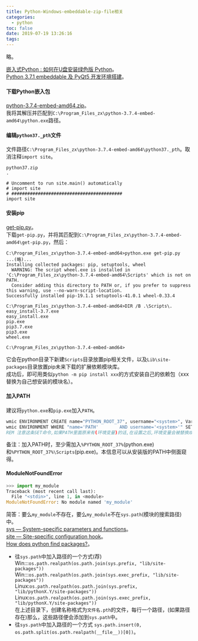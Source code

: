 ```yaml
---
title: Python-Windows-embeddable-zip-file相关
categories:
  - python
toc: false
date: 2019-07-19 13:26:16
tags:
---
```

略。
<!-- more -->

[嵌入式Python : 如何在U盘安装绿色版 Python](https://baijiahao.baidu.com/s?id=1592976804446590381)。  
[Python 3.7.1 embeddable 及 PyQt5 开发环境搭建](https://blog.csdn.net/blackwoodcliff/article/details/84844917)。  

#### 下载Python嵌入包
[python-3.7.4-embed-amd64.zip](https://www.python.org/ftp/python/3.7.4/python-3.7.4-embed-amd64.zip)。  
我将其解压并匹配到`C:\Program_Files_zx\python-3.7.4-embed-amd64\python.exe`路径。  

#### 编辑`python37._pth`文件
文件路径`C:\Program_Files_zx\python-3.7.4-embed-amd64\python37._pth`。取消注释`import site`。  
```
python37.zip
.

# Uncomment to run site.main() automatically
# import site
# ##########################################
import site
```

#### 安装pip
[get-pip.py](https://bootstrap.pypa.io/get-pip.py)。  
下载`get-pip.py`，并将其匹配到`C:\Program_Files_zx\python-3.7.4-embed-amd64\get-pip.py`，然后：  
```
C:\Program_Files_zx\python-3.7.4-embed-amd64>python.exe get-pip.py
...(略)...
Installing collected packages: pip, setuptools, wheel
  WARNING: The script wheel.exe is installed in 'C:\Program_Files_zx\python-3.7.4-embed-amd64\Scripts' which is not on PATH.
  Consider adding this directory to PATH or, if you prefer to suppress this warning, use --no-warn-script-location.
Successfully installed pip-19.1.1 setuptools-41.0.1 wheel-0.33.4

C:\Program_Files_zx\python-3.7.4-embed-amd64>DIR /B .\Scripts\.
easy_install-3.7.exe
easy_install.exe
pip.exe
pip3.7.exe
pip3.exe
wheel.exe

C:\Program_Files_zx\python-3.7.4-embed-amd64>
```
它会在python目录下新建`Scripts`目录放置pip相关文件，以及`Lib\site-packages`目录放置pip未来下载的扩展依赖模块库。  
成功后，即可用类似`python -m pip install xxx`的方式安装自己的依赖包（xxx替换为自己想安装的模块名）。  

#### 加入PATH
建议将`python.exe`和`pip.exe`加入`PATH`。
```bat
wmic ENVIRONMENT CREATE name="PYTHON_ROOT_37", username="<system>", VariableValue="C:\Program_Files_zx\python-3.7.4-embed-amd64"
wmic ENVIRONMENT WHERE "name='PATH'        AND username='<system>'" SET VariableValue="%PATH%;%PYTHON_ROOT_37%;%PYTHON_ROOT_37%\Scripts;"
REM 注意这条SET命令,如果PATH里面原来有(环境变量)的话,在设置之后,环境变量会被替换成对应的值.
```
备注：加入PATH时，至少需加入`%PYTHON_ROOT_37%`(python.exe)和`%PYTHON_ROOT_37%\Scripts`(pip.exe)。本信息可以从安装版的PATH中侧面窥得。

#### ModuleNotFoundError
```python
>>> import my_module
Traceback (most recent call last):
  File "<stdin>", line 1, in <module>
ModuleNotFoundError: No module named 'my_module'
```
简答：要么`my_module`不存在，要么`my_module`不在`sys.path`(模块的搜索路径)中。  
[sys — System-specific parameters and functions](https://docs.python.org/3/library/sys.html#sys.path)。  
[site — Site-specific configuration hook](https://docs.python.org/3/library/site.html)。  
[How does python find packages?](https://leemendelowitz.github.io/blog/how-does-python-find-packages.html)。  
* 往`sys.path`中加入路径的一个方式(荐)
Win:::`os.path.realpath(os.path.join(sys.prefix, "lib/site-packages"))`  
Win:::`os.path.realpath(os.path.join(sys.exec_prefix, "lib/site-packages"))`  
Linux:`os.path.realpath(os.path.join(sys.prefix, "lib/pythonX.Y/site-packages"))`  
Linux:`os.path.realpath(os.path.join(sys.exec_prefix, "lib/pythonX.Y/site-packages"))`  
在上述目录下，创建名称格式为`文件名.pth`的文件，每行一个路径，(如果路径存在)那么，这些路径便会添加到`sys.path`中。
* 往`sys.path`中加入路径的一个方式
`sys.path.insert(0, os.path.split(os.path.realpath(__file__))[0])`。
